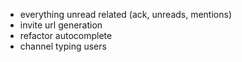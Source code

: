 - everything unread related (ack, unreads, mentions)
- invite url generation
- refactor autocomplete
- channel typing users
